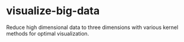 # visualize-big-data
Reduce high dimensional data to three dimensions with various kernel methods for optimal visualization.
